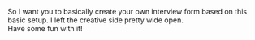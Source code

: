 So I want you to basically create your own interview form based on this basic setup.  I left the creative side pretty wide open.  
Have some fun with it!
